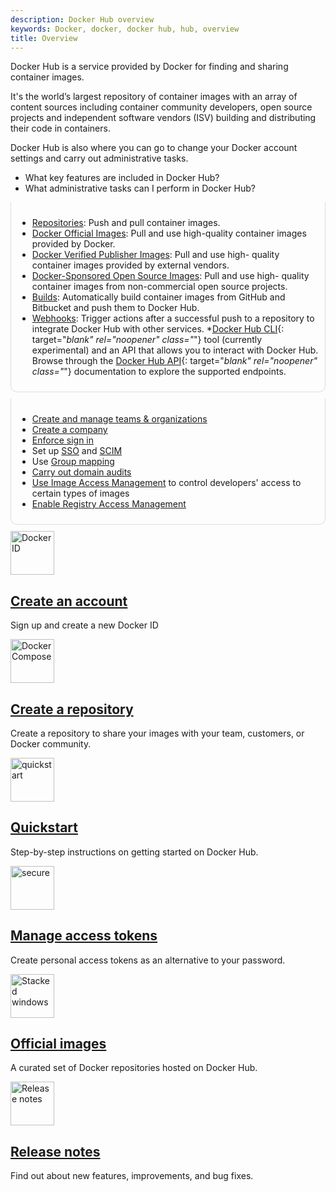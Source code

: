 ```yaml
---
description: Docker Hub overview
keywords: Docker, docker, docker hub, hub, overview
title: Overview
---
```


Docker Hub is a service provided by Docker for finding and sharing container images.

It's the world’s largest repository of container images with an array of content sources including container community developers, open source projects and independent software vendors (ISV) building and distributing their code in containers.

Docker Hub is also where you can go to change your Docker account settings and carry out administrative tasks.

<style>
.tab-content > .tab-pane {s
  background-color: #fafafb;
  border: 1px solid #ddd;
  border-top: 0;
  padding: 10px;
  border-bottom-left-radius: 10px;
  border-bottom-right-radius: 10px;
  margin-bottom: 10px;
}
.night .tab-content > .tab-pane {
  background-color: #0e1c25;
  border: 1px solid #4f6071;
}
</style>
<ul class="nav nav-tabs">
<li class="active"><a data-toggle="tab" data-target="#includes">What key features are included in Docker Hub?</a></li>
<li><a data-toggle="tab" data-target="#features">What administrative tasks can I perform in Docker Hub?</a></li>
</ul>
<div class="tab-content">
<div id="includes" class="tab-pane fade in active" markdown="1">

* [Repositories](../docker-hub/repos/index.md): Push and pull container images.
* [Docker Official Images](official_images.md): Pull and use high-quality
container images provided by Docker.
* [Docker Verified Publisher Images](publish/index.md): Pull and use high-
quality container images provided by external vendors.
* [Docker-Sponsored Open Source Images](dsos-program.md): Pull and use high-
quality container images from non-commercial open source projects.
* [Builds](builds/index.md): Automatically build container images from
GitHub and Bitbucket and push them to Docker Hub.
* [Webhooks](webhooks.md): Trigger actions after a successful push
  to a repository to integrate Docker Hub with other services.
*[Docker Hub CLI](https://github.com/docker/hub-tool#readme){: target="_blank" rel="noopener" class="_"} tool (currently experimental) and an API that allows you to interact with Docker Hub. Browse through the [Docker Hub API](/docker-hub/api/latest/){: target="_blank" rel="noopener" class="_"} documentation to explore the supported endpoints.

</div>
<div id="features" class="tab-pane fade" markdown="1">

* [Create and manage teams & organizations](orgs.md)
* [Create a company](creating-companies.md)
* [Enforce sign in](configure-sign-in.md)
* Set up [SSO](../single-sign-on/index.md) and [SCIM](scim.md)
* Use [Group mapping](group-mapping.md)
* [Carry out domain audits](domain-audit.md)
* [Use Image Access Management](image-access-management.md) to control developers' access to certain types of images
* [Enable Registry Access Management](../desktop/hardened-desktop/registry-access-management.md)

</div>
</div>

<div class="component-container">
    <!--start row-->
    <div class="row">
      <div class="col-xs-12 col-sm-12 col-md-12 col-lg-4 block">
        <div class="component">
             <div class="component-icon">
                 <a href="/docker-id/"><img src="/assets/images/laptop.svg" alt="Docker ID" width="70" height="70"></a>
             </div>
                 <h2 id="docker-id"><a href="/docker-id/">Create an account</a></h2>
                <p>Sign up and create a new Docker ID</p>
        </div>
      </div>
      <div class="col-xs-12 col-sm-12 col-md-12 col-lg-4 block">
        <div class="component">
            <div class="component-icon">
                 <a href="/docker-hub/repos/"><img src="/assets/images/explore.svg" alt="Docker Compose" width="70" height="70"></a>
            </div>
                <h2 id="docker-repos"><a href="/docker-hub/repos/">Create a repository</a></h2>
                <p>Create a repository to share your images with your team, customers, or Docker community. </p>
         </div>
     </div>
       <div class="col-xs-12 col-sm-12 col-md-12 col-lg-4 block">
        <div class="component">
            <div class="component-icon">
                 <a href="/docker-hub/"><img src="/assets/images/checklist.svg" alt="quickstart" width="70" height="70"></a>
            </div>
                <h2 id="docker-hub"><a href="/docker-hub/">Quickstart</a></h2>
                <p>Step-by-step instructions on getting started on Docker Hub.</p>
    </div>
    </div>
        <!--start row-->
    <div class="row">
     <div class="col-xs-12 col-sm-12 col-md-12 col-lg-4 block">
        <div class="component">
            <div class="component-icon">
          <a href="/docker-hub/access-tokens">
           <img src="/assets/images/secure.svg" alt="secure" width="70px" height="70px">
          </a>
            </div>
                <h2 id="docker-hub"><a href="/docker-hub/access-tokens">Manage access tokens</a></h2>
                <p>Create personal access tokens as an alternative to your password.</p>
        </div>
     </div>
     <div class="col-xs-12 col-sm-12 col-md-12 col-lg-4 block">
        <div class="component">
          <div class="component-icon">
         <a href="/docker-hub/official_images"><img src="/assets/images/build-multi-platform.svg" alt="Stacked windows" alt="Staircase" width="70px" height="70px"></a>
          </div>
                <h2 id="docker-hub"><a href="/docker-hub/official_images">Official images</a></h2>
                <p>A curated set of Docker repositories hosted on Docker Hub.</p>
        </div>
      </div>
      <div class="col-xs-12 col-sm-12 col-md-12 col-lg-4 block">
        <div class="component">
            <div class="component-icon">
                <a href="/docker-hub/"><img src="/assets/images/note-add.svg" alt="Release notes" width="70" height="70"></a>
            </div>
                <h2 id="docker-release-notes"><a href="/docker-hub/release-notes/">Release notes</a></h2>
                <p>Find out about new features, improvements, and bug fixes.</p>
        </div>
     </div>
    </div>
</div>



